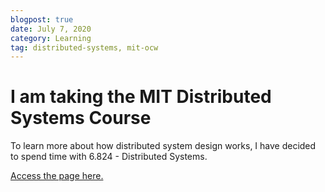```yaml
---
blogpost: true
date: July 7, 2020
category: Learning
tag: distributed-systems, mit-ocw
---
```

# I am taking the MIT Distributed Systems Course

To learn more about how distributed system design works, I have decided to spend
time with 6.824 - Distributed Systems.

[Access the page here.](/distributed-systems.html)
